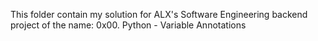 This folder contain my solution for ALX's Software Engineering backend project of the name: 0x00. Python - Variable Annotations
